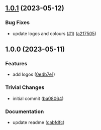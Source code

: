 ## [1.0.1](https://github.com/ipfs-shipyard/helia-css/compare/v1.0.0...v1.0.1) (2023-05-12)


### Bug Fixes

* update logos and colours ([#1](https://github.com/ipfs-shipyard/helia-css/issues/1)) ([a217505](https://github.com/ipfs-shipyard/helia-css/commit/a21750519635998d62dcdb2a63061cf78381950b))

## 1.0.0 (2023-05-11)


### Features

* add logos ([0e4b7e1](https://github.com/ipfs-shipyard/helia-css/commit/0e4b7e1fcbffdb924607714f7bbda988b4dfe1de))


### Trivial Changes

* initial commit ([ba08064](https://github.com/ipfs-shipyard/helia-css/commit/ba0806478a8de7ac2e4a69419865b294b0ee547a))


### Documentation

* update readme ([cabfdfc](https://github.com/ipfs-shipyard/helia-css/commit/cabfdfc606a4f513cd16ae0d51255081ed729e2a))
